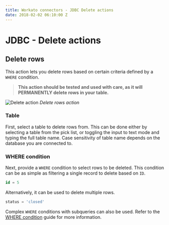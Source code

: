 ```yaml
---
title: Workato connectors - JDBC Delete actions
date: 2018-02-02 06:10:00 Z
---
```


# JDBC - Delete actions

## Delete rows

This action lets you delete rows based on certain criteria defined by a ` WHERE` condition.

> **This action should be tested and used with care, as it will PERMANENTLY delete rows in your table.**

![Delete action](~@img/jdbc/delete-rows-action.png)
*Delete rows action*

### Table
First, select a table to delete rows from. This can be done either by selecting a table from the pick list, or toggling the input to text mode and typing the full table name. Case sensitivity of table name depends on the database you are connected to.

### WHERE condition
Next, provide a `WHERE` condition to select rows to be deleted. This condition can be as simple as filtering a single record to delete based on `ID`.

```sql
id = 5
```

Alternatively, it can be used to delete multiple rows.

```sql
status = 'closed'
```

Complex `WHERE` conditions with subqueries can also be used. Refer to the [WHERE condition](/connectors/mssql/delete.md#where-condition) guide for more information.
